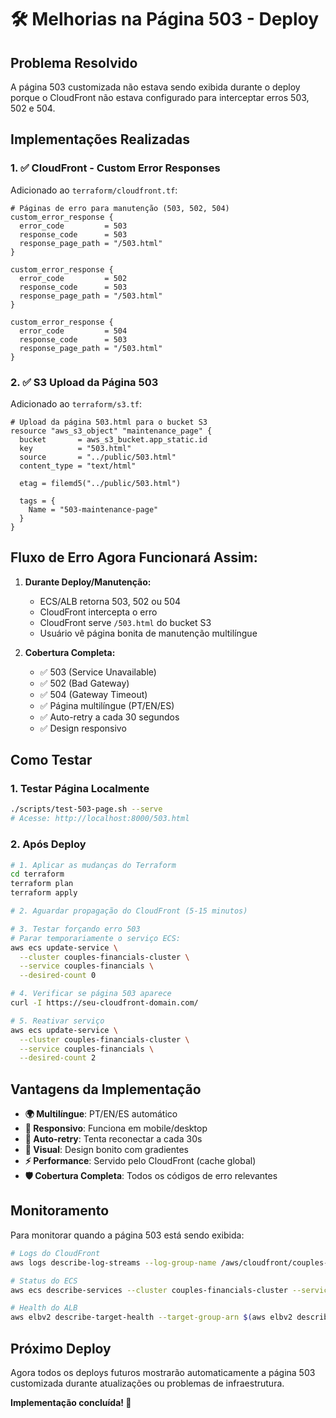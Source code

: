 # 🛠️ Melhorias na Página 503 - Deploy

## Problema Resolvido
A página 503 customizada não estava sendo exibida durante o deploy porque o CloudFront não estava configurado para interceptar erros 503, 502 e 504.

## Implementações Realizadas

### 1. ✅ CloudFront - Custom Error Responses
Adicionado ao `terraform/cloudfront.tf`:

```hcl
# Páginas de erro para manutenção (503, 502, 504)
custom_error_response {
  error_code         = 503
  response_code      = 503
  response_page_path = "/503.html"
}

custom_error_response {
  error_code         = 502
  response_code      = 503
  response_page_path = "/503.html"
}

custom_error_response {
  error_code         = 504
  response_code      = 503
  response_page_path = "/503.html"
}
```

### 2. ✅ S3 Upload da Página 503
Adicionado ao `terraform/s3.tf`:

```hcl
# Upload da página 503.html para o bucket S3
resource "aws_s3_object" "maintenance_page" {
  bucket       = aws_s3_bucket.app_static.id
  key          = "503.html"
  source       = "../public/503.html"
  content_type = "text/html"
  
  etag = filemd5("../public/503.html")
  
  tags = {
    Name = "503-maintenance-page"
  }
}
```

## Fluxo de Erro Agora Funcionará Assim:

1. **Durante Deploy/Manutenção:**
   - ECS/ALB retorna 503, 502 ou 504
   - CloudFront intercepta o erro
   - CloudFront serve `/503.html` do bucket S3
   - Usuário vê página bonita de manutenção multilíngue

2. **Cobertura Completa:**
   - ✅ 503 (Service Unavailable)
   - ✅ 502 (Bad Gateway)
   - ✅ 504 (Gateway Timeout)
   - ✅ Página multilíngue (PT/EN/ES)
   - ✅ Auto-retry a cada 30 segundos
   - ✅ Design responsivo

## Como Testar

### 1. Testar Página Localmente
```bash
./scripts/test-503-page.sh --serve
# Acesse: http://localhost:8000/503.html
```

### 2. Após Deploy
```bash
# 1. Aplicar as mudanças do Terraform
cd terraform
terraform plan
terraform apply

# 2. Aguardar propagação do CloudFront (5-15 minutos)

# 3. Testar forçando erro 503
# Parar temporariamente o serviço ECS:
aws ecs update-service \
  --cluster couples-financials-cluster \
  --service couples-financials \
  --desired-count 0

# 4. Verificar se página 503 aparece
curl -I https://seu-cloudfront-domain.com/

# 5. Reativar serviço
aws ecs update-service \
  --cluster couples-financials-cluster \
  --service couples-financials \
  --desired-count 2
```

## Vantagens da Implementação

- **🌍 Multilíngue**: PT/EN/ES automático
- **📱 Responsivo**: Funciona em mobile/desktop
- **🔄 Auto-retry**: Tenta reconectar a cada 30s
- **🎨 Visual**: Design bonito com gradientes
- **⚡ Performance**: Servido pelo CloudFront (cache global)
- **🛡️ Cobertura Completa**: Todos os códigos de erro relevantes

## Monitoramento

Para monitorar quando a página 503 está sendo exibida:

```bash
# Logs do CloudFront
aws logs describe-log-streams --log-group-name /aws/cloudfront/couples-financials

# Status do ECS
aws ecs describe-services --cluster couples-financials-cluster --services couples-financials

# Health do ALB
aws elbv2 describe-target-health --target-group-arn $(aws elbv2 describe-target-groups --names couples-financials-tg --query 'TargetGroups[0].TargetGroupArn' --output text)
```

## Próximo Deploy

Agora todos os deploys futuros mostrarão automaticamente a página 503 customizada durante atualizações ou problemas de infraestrutura.

**Implementação concluída! 🎉**